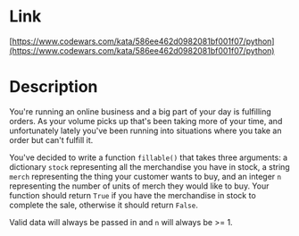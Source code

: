 Link
=========================
[https://www.codewars.com/kata/586ee462d0982081bf001f07/python](https://www.codewars.com/kata/586ee462d0982081bf001f07/python)

Description
=========================
You're running an online business and a big part of your day is fulfilling orders. As your volume picks up that's been taking more of your time, and unfortunately lately you've been running into situations where you take an order but can't fulfill it.

You've decided to write a function `fillable()` that takes three arguments: a dictionary `stock` representing all the merchandise you have in stock, a string `merch` representing the thing your customer wants to buy, and an integer `n` representing the number of units of merch they would like to buy. Your function should return `True` if you have the merchandise in stock to complete the sale, otherwise it should return `False`.

Valid data will always be passed in and `n` will always be >= 1.
